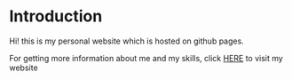 # Introduction
Hi! this is my personal website which is hosted on github pages.

For getting more information about me and my skills, click [HERE](https://akdev.ir) to visit my website

